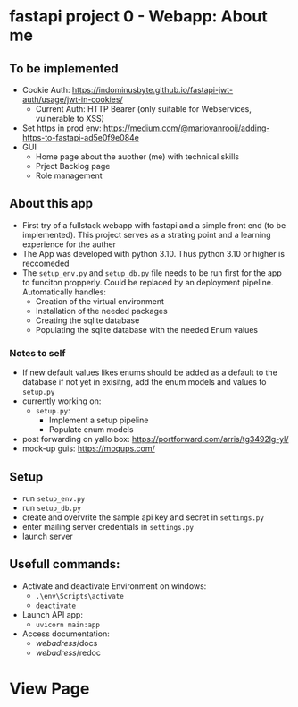 # fastapi project 0 - Webapp: About me

## To be implemented
- Cookie Auth: https://indominusbyte.github.io/fastapi-jwt-auth/usage/jwt-in-cookies/
    - Current Auth: HTTP Bearer (only suitable for Webservices, vulnerable to XSS)
- Set https in prod env: https://medium.com/@mariovanrooij/adding-https-to-fastapi-ad5e0f9e084e
- GUI
    - Home page about the auother (me) with technical skills
    - Prject Backlog page
    - Role management

## About this app
- First try of a fullstack webapp with fastapi and a simple front end (to be implemented). This project serves as a strating point and a learning experience for the auther
- The App was developed with python 3.10. Thus python 3.10 or higher is reccomeded
- The `setup_env.py` and `setup_db.py` file needs to be run first for the app to funciton propperly. Could be replaced by an deployment pipeline. Automatically handles:
    - Creation of the virtual environment
    - Installation of the needed packages
    - Creating the sqlite database
    - Populating the sqlite database with the needed Enum values

### Notes to self
- If new default values likes enums should be added as a default to the database if not yet in exisitng, add the enum models and values to `setup.py`
- currently working on:
    - `setup.py`:
        - Implement a setup pipeline
        - Populate enum models
- post forwarding on yallo box: https://portforward.com/arris/tg3492lg-yl/
- mock-up guis: https://moqups.com/

## Setup
- run `setup_env.py`
- run `setup_db.py`
- create and overvrite the sample api key and secret in `settings.py`
- enter mailing server credentials in `settings.py`
- launch server

## Usefull commands:
- Activate and deactivate Environment on windows:
    - `.\env\Scripts\activate`
    - `deactivate`
- Launch API app:
    - `uvicorn main:app`
- Access documentation:
    - *webadress*/docs
    - *webadress*/redoc

# View Page
